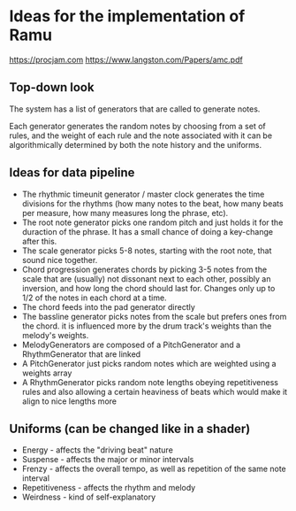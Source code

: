 # Ideas for the implementation of Ramu

<https://procjam.com>
<https://www.langston.com/Papers/amc.pdf>

## Top-down look

The system has a list of generators that are called to generate notes.

Each generator generates the random notes by choosing from a set of rules, and the weight of each rule and the note associated with it can be algorithmically determined by both the note history and the uniforms.

## Ideas for data pipeline

* The rhythmic timeunit generator / master clock generates the time divisions for the rhythms (how many notes to the beat, how many beats per measure, how many measures long the phrase, etc).
* The root note generator picks one random pitch and just holds it for the duraction of the phrase. It has a small chance of doing a key-change after this.
* The scale generator picks 5-8 notes, starting with the root note, that sound nice together.
* Chord progression generates chords by picking 3-5 notes from the scale that are (usually) not dissonant next to each other, possibly an inversion, and how long the chord should last for. Changes only up to 1/2 of the notes in each chord at a time.
* The chord feeds into the pad generator directly
* The bassline generator picks notes from the scale but prefers ones from the chord. it is influenced more by the drum track's weights than the melody's weights.
* MelodyGenerators are composed of a PitchGenerator and a RhythmGenerator that are linked
* A PitchGenerator just picks random notes which are weighted using a weights array
* A RhythmGenerator picks random note lengths obeying repetitiveness rules and also allowing a certain heaviness of beats which would make it align to nice lengths more

## Uniforms (can be changed like in a shader)

* Energy - affects the "driving beat" nature
* Suspense - affects the major or minor intervals
* Frenzy - affects the overall tempo, as well as repetition of the same note interval
* Repetitiveness - affects the rhythm and melody
* Weirdness - kind of self-explanatory
